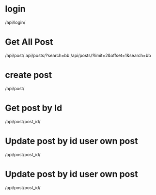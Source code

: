 # login
/api/login/

# Get All Post
/api/post/
api/posts/?search=bb
/api/posts/?limit=2&offset=1&search=bb

# create post
/api/post/

# Get post by Id
/api/post/post_id/

# Update post by id user own post
/api/post/post_id/

# Update post by id user own post
/api/post/post_id/

